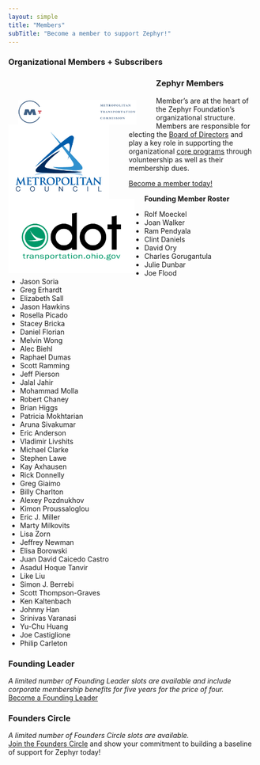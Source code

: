 ```yaml
---
layout: simple
title: "Members"
subTitle: "Become a member to support Zephyr!"
---
```

### Organizational Members + Subscribers
<div class = "row">
<img src="/img/logos/MTC-logo.png" height="50px" style="float:left; margin-left:20px; margin-top: 50px; margin-right:40px;" />
<img src="/img/logos/MetCouncil-logo.jpg" height="150px" style="float:left; margin-right:40px;" />
<img src="/img/logos/ODOT-logo.PNG" height="150px" style="float:left; margin-right:20px;" />
</div>

### Zephyr Members
Member’s are at the heart of the Zephyr Foundation’s organizational structure.  Members are responsible for electing the [Board of Directors](/leadership) and play a key role in supporting the organizational [core programs](/programs) through volunteership as well as their membership dues.

[Become a member today!](/membership)

**Founding Member Roster**

 * Rolf Moeckel   
 * Joan Walker
 * Ram Pendyala
 * Clint Daniels
 * David Ory
 * Charles Gorugantula
 * Julie Dunbar
 * Joe Flood
 * Jason Soria
 * Greg Erhardt
 * Elizabeth Sall  
 * Jason Hawkins  
 * Rosella Picado  
 * Stacey Bricka  
 * Daniel Florian 
 * Melvin Wong  
 * Alec Biehl   
 * Raphael Dumas  
 * Scott Ramming  
 * Jeff Pierson  
 * Jalal Jahir  
 * Mohammad Molla  
 * Robert Chaney
 * Brian Higgs 
 * Patricia Mokhtarian  
 * Aruna Sivakumar  
 * Eric Anderson  
 * Vladimir Livshits  
 * Michael Clarke  
 * Stephen Lawe  
 * Kay Axhausen  
 * Rick Donnelly  
 * Greg Giaimo  
 * Billy Charlton  
 * Alexey Pozdnukhov   
 * Kimon Proussaloglou 
 * Eric J. Miller  
 * Marty Milkovits  
 * Lisa Zorn  
 * Jeffrey Newman  
 * Elisa Borowski  
 * Juan David Caicedo Castro 
 * Asadul Hoque Tanvir 
 * Like Liu   
 * Simon J. Berrebi   
 * Scott Thompson-Graves 
 * Ken Kaltenbach  
 * Johnny Han  
 * Srinivas Varanasi  
 * Yu-Chu Huang 
 * Joe Castiglione
 * Philip Carleton
 
### Founding Leader
*A limited number of Founding Leader slots are available and include corporate membership benefits for five years for the price of four.*  
[Become a Founding Leader](/sponsor)

### Founders Circle
*A limited number of Founders Circle slots are available.*  
[Join the Founders Circle](/sponsor) and show your commitment to building a baseline of support for Zephyr today!
  
